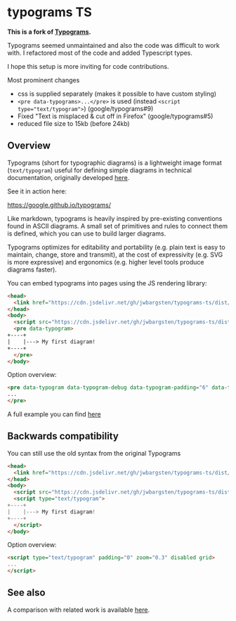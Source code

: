 # typograms TS

**This is a fork of [Typograms](https://github.com/google/typograms).**

Typograms seemed unmaintained and also the code was difficult to work with. I refactored
most of the code and added Typescript types.

I hope this setup is more inviting for code contributions.

Most prominent changes

- css is supplied separately (makes it possible to have custom styling)
- `<pre data-typograms>...</pre>` is used (instead `<script type="text/typogram">`)
  (google/typograms#9)
- Fixed "Text is misplaced & cut off in Firefox" (google/typograms#5)
- reduced file size to 15kb (before 24kb)

## Overview

Typograms (short for typographic diagrams) is a lightweight image format
(`text/typogram`) useful for defining simple diagrams in technical documentation,
originally developed [here](https://code.sgo.to/2022/06/20/typographic-diagrams.html).

See it in action here:

https://google.github.io/typograms/

Like markdown, typograms is heavily inspired by pre-existing conventions found in ASCII
diagrams. A small set of primitives and rules to connect them is defined, which you can
use to build larger diagrams.

Typograms optimizes for editability and portability (e.g. plain text is easy to
maintain, change, store and transmit), at the cost of expressivity (e.g. SVG is more
expressive) and ergonomics (e.g. higher level tools produce diagrams faster).

You can embed typograms into pages using the JS rendering library:

```html
<head>
  <link href="https://cdn.jsdelivr.net/gh/jwbargsten/typograms-ts/dist/typograms-ts.min.css" rel="stylesheet" type="text/css">
</head>
<body>
  <script src="https://cdn.jsdelivr.net/gh/jwbargsten/typograms-ts/dist/typograms-ts.min.js"></script>
  <pre data-typogram>
+----+
|    |---> My first diagram!
+----+
  </pre>
</body>
```

Option overview:

```html
<pre data-typogram data-typogram-debug data-typogram-padding="6" data-typogram-zoom="0.3">
...
</pre>
```

A full example you can find [here](https://github.com/jwbargsten/typograms-ts/blob/main/example.html)

## Backwards compatibility

You can still use the old syntax from the original Typograms

```html
<head>
  <link href="https://cdn.jsdelivr.net/gh/jwbargsten/typograms-ts/dist/typograms-ts.min.css" rel="stylesheet" type="text/css">
</head>
<body>
  <script src="https://cdn.jsdelivr.net/gh/jwbargsten/typograms-ts/dist/typograms-ts.min.js"></script>
  <script type="text/typogram">
+----+
|    |---> My first diagram!
+----+
  </script>
</body>
```

Option overview:

```html
<script type="text/typogram" padding="0" zoom="0.3" disabled grid>
...
</script>
```

## See also

A comparison with related work is available
[here](https://google.github.io/typograms/#related).